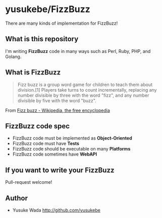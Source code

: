 # yusukebe/FizzBuzz

There are many kinds of implementation for FizzBuzz!

## What is this repository

I'm writing **FizzBuzz** code in many ways such as Perl, Ruby, PHP, and Golang.

## What is FizzBuzz

> Fizz buzz is a group word game for children to teach them about division.[1] Players take turns to count incrementally, replacing any number divisible by three with the word "fizz", and any number divisible by five with the word "buzz".

From [Fizz buzz - Wikipedia, the free encyclopedia](https://en.wikipedia.org/wiki/Fizz_buzz)

## FizzBuzz code spec

* FizzBuzz code must be implemented as **Object-Oriented**
* FizzBuzz code must have **Tests**
* FizzBuzz code should be executable on many **Platforms**
* FizzBuzz code sometimes have **WebAPI**

## If you want to write your FizzBuzz

Pull-request welcome!

## Author

* Yusuke Wada <http://github.com/yusukebe>

